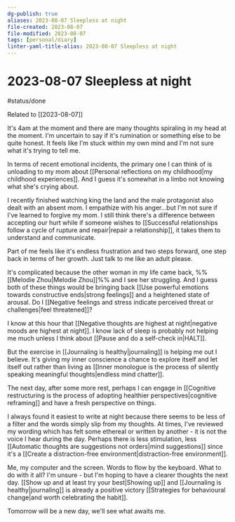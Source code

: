 ```yaml
---
dg-publish: true
aliases: 2023-08-07 Sleepless at night
file-created: 2023-08-07
file-modified: 2023-08-07
tags: [personal/diary]
linter-yaml-title-alias: 2023-08-07 Sleepless at night
---
```


# 2023-08-07 Sleepless at night

#status/done

Related to [[2023-08-07]]

It's 4am at the moment and there are many thoughts spiraling in my head at the moment. I'm uncertain to say if it's rumination or something else to be quite honest. It feels like I'm stuck within my own mind and I'm not sure what it's trying to tell me.

In terms of recent emotional incidents, the primary one I can think of is unloading to my mom about [[Personal reflections on my childhood|my childhood experiences]]. And I guess it's somewhat in a limbo not knowing what she's crying about.

I recently finished watching king the land and the male protagonist also dealt with an absent mom. I empathize with his anger…but I'm not sure if I've learned to forgive my mom. I still think there's a difference between accepting our hurt while if someone wishes to [[Successful relationships follow a cycle of rupture and repair|repair a relationship]], it takes them to understand and communicate.

Part of me feels like it's endless frustration and two steps forward, one step back in terms of her growth. Just talk to me like an adult please.

It's complicated because the other woman in my life came back, %%[[Melodie Zhou|Melodie Zhou]]%% and I see her struggling. And I guess both of these things would be bringing back [[Use powerful emotions towards constructive ends|strong feelings]] and a heightened state of arousal. Do I [[Negative feelings and stress indicate perceived threat or challenges|feel threatened]]?

I know at this hour that [[Negative thoughts are highest at night|negative moods are highest at night]]. I know lack of sleep is probably not helping me much unless I think about [[Pause and do a self-check in|HALT]].

But the exercise in [[Journaling is healthy|journaling]] is helping me out I believe. It's giving my inner conscience a chance to explore itself and let itself out rather than living as [[Inner monologue is the process of silently speaking meaningful thoughts|endless mind chatter]].

The next day, after some more rest, perhaps I can engage in [[Cognitive restructuring is the process of adopting healthier perspectives|cognitive reframing]] and have a fresh perspective on things.

I always found it easiest to write at night because there seems to be less of a filter and the words simply slip from my thoughts. At times, I've reviewed my wording which has felt some ethereal or written by another - it is not the voice I hear during the day. Perhaps there is less stimulation, less [[Automatic thoughts are suggestions not orders|mind suggestions]] since it's a [[Create a distraction-free environment|distraction-free environment]].

Me, my computer and the screen. Words to flow by the keyboard. What to do with it all? I'm unsure - but I'm hoping to have a clearer thoughts the next day. [[Show up and at least try your best|Showing up]] and [[Journaling is healthy|journaling]] is already a positive victory [[Strategies for behavioural change|and worth celebrating the habit]].

Tomorrow will be a new day, we'll see what awaits me.
